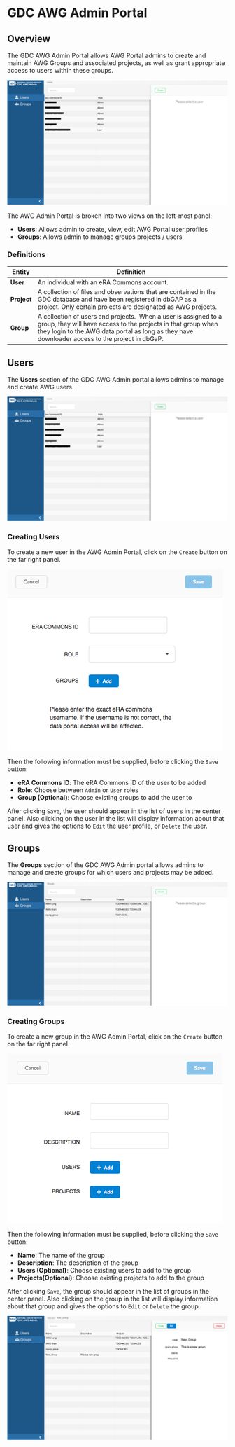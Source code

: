# GDC AWG Admin Portal

## Overview

The GDC AWG Admin Portal allows AWG Portal admins to create and maintain AWG Groups and associated projects, as well as grant appropriate access to users within these groups.

[![GDC AWG Portal Main Page](images/AWG_Admin.png)](images/AWG_Admin.png "Click to see the full image.")

The AWG Admin Portal is broken into two views on the left-most panel:

* __Users__: Allows admin to create, view, edit AWG Portal user profiles
* __Groups__: Allows admin to manage groups projects / users

### Definitions

| Entity | Definition |
|---|---|
| __User__  | An individual with an eRA Commons account. |
| __Project__  | A  collection of files and observations that are contained in the GDC database and have been registered in dbGAP as a project. Only certain projects are designated as AWG projects. |
| __Group__  | A collection of users and projects.  When a user is assigned to a group, they will have access to the projects in that group when they login to the AWG data portal as long as they have downloader access to the project in dbGaP. |

## Users

The __Users__ section of the GDC AWG Admin portal allows admins to manage and create AWG users.

[![GDC AWG Portal Main Page](images/AWG_Admin.png)](images/AWG_Admin.png "Click to see the full image.")

### Creating Users

To create a new user in the AWG Admin Portal, click on the `Create` button on the far right panel.

[![GDC AWG Portal Main Page](images/AWG_Admin_Create_User.png)](images/AWG_Admin_Create_User.png "Click to see the full image.")

Then the following information must be supplied, before clicking the `Save` button:

* __eRA Commons ID__: The eRA Commons ID of the user to be added
* __Role__: Choose between `Admin` or `User` roles
* __Group (Optional)__: Choose existing groups to add the user to

After clicking `Save`, the user should appear in the list of users in the center panel.  Also clicking on the user in the list will display information about that user and gives the options to `Edit` the user profile, or `Delete` the user.

## Groups

The __Groups__ section of the GDC AWG Admin portal allows admins to manage and create groups for which users and projects may be added.

[![GDC AWG Portal Main Page](images/AWG_Admin_Group.png)](images/AWG_Admin_Group.png "Click to see the full image.")

### Creating Groups

To create a new group in the AWG Admin Portal, click on the `Create` button on the far right panel.

[![GDC AWG Portal Main Page](images/AWG_Admin_Groups_Add.png)](images/AWG_Admin_Groups_Add.png "Click to see the full image.")

Then the following information must be supplied, before clicking the `Save` button:

* __Name__: The name of the group
* __Description__: The description of the group
* __Users (Optional)__: Choose existing users to add to the group
* __Projects(Optional)__: Choose existing projects to add to the group

After clicking `Save`, the group should appear in the list of groups in the center panel.  Also clicking on the group in the list will display information about that group and gives the options to `Edit` or `Delete` the group.

[![GDC AWG Portal Main Page](images/AWG_Admin_New_Group.png)](images/AWG_Admin_New_Group.png "Click to see the full image.")
